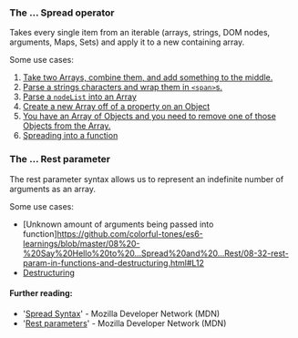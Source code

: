 ### The ... Spread operator

Takes every single item from an iterable (arrays, strings, DOM nodes, arguments, Maps, Sets) and apply it to a new containing array.

Some use cases:

1. [Take two Arrays, combine them, and add something to the middle.](https://github.com/colorful-tones/es6-learnings/blob/master/08%20-%20Say%20Hello%20to%20...Spread%20and%20...Rest/08-28-spread-operator-intro.html#L10)
2. [Parse a strings characters and wrap them in `<span>`s.](https://github.com/colorful-tones/es6-learnings/blob/master/08%20-%20Say%20Hello%20to%20...Spread%20and%20...Rest/08-29-spread-exercise.html#L34)
3. [Parse a `nodeList` into an Array](https://github.com/colorful-tones/es6-learnings/blob/master/08%20-%20Say%20Hello%20to%20...Spread%20and%20...Rest/08-30-more-spread-examples.html#L15)
4. [Create a new Array off of a property on an Object](https://github.com/colorful-tones/es6-learnings/blob/master/08%20-%20Say%20Hello%20to%20...Spread%20and%20...Rest/08-30-more-spread-examples.html#L33)
5. [You have an Array of Objects and you need to remove one of those Objects from the Array.](https://github.com/colorful-tones/es6-learnings/blob/master/08%20-%20Say%20Hello%20to%20...Spread%20and%20...Rest/08-30-more-spread-examples.html#L48)
6. [Spreading into a function](https://github.com/colorful-tones/es6-learnings/blob/master/08%20-%20Say%20Hello%20to%20...Spread%20and%20...Rest/08-31-spreading-into-a-function.html#L10)

### The ... Rest parameter

The rest parameter syntax allows us to represent an indefinite number of arguments as an array.

Some use cases:
* [Unknown amount of arguments being passed into function]https://github.com/colorful-tones/es6-learnings/blob/master/08%20-%20Say%20Hello%20to%20...Spread%20and%20...Rest/08-32-rest-param-in-functions-and-destructuring.html#L12
* [Destructuring](https://github.com/colorful-tones/es6-learnings/blob/master/08%20-%20Say%20Hello%20to%20...Spread%20and%20...Rest/08-32-rest-param-in-functions-and-destructuring.html#L24)

#### Further reading:

* '[Spread Syntax](https://developer.mozilla.org/en-US/docs/Web/JavaScript/Reference/Operators/Spread_operator)' - Mozilla Developer Network (MDN)
* '[Rest parameters](https://developer.mozilla.org/en-US/docs/Web/JavaScript/Reference/Functions/rest_parameters)' - Mozilla Developer Network (MDN)
